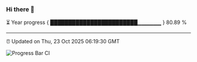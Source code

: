 ### Hi there 👋

⏳ Year progress { ████████████████████████▁▁▁▁▁▁ } 80.89 %

---

⏰ Updated on Thu, 23 Oct 2025 06:19:30 GMT

![Progress Bar CI](https://github.com/code-lakshay/GitHub-Actions-Demo/workflows/Progress%20Bar%20CI/badge.svg)

